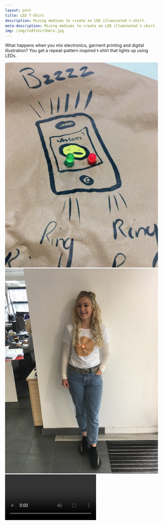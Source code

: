 ```yaml
---
layout: post
title: LED T-Shirt
description: Mixing mediums to create an LED illuminated t-shirt.
meta-description: Mixing mediums to create an LED illuminated t-shirt.
img: /img/ledTshirtHero.jpg
---
```


What happens when you mix electronics, garment printing and digital illustration? You get a repeat-pattern inspired t-shirt that lights up using LEDs.

<img src="/img/ledTShirtClose.jpg" alt="" title="" />

<img src="/img/ledTshirtChelsea.jpg" alt="" title="" />

<div class="embed-responsive embed-responsive-16by9">
  <video controls>
    <source src="/img/ledPaintTest.m4v" type="video/mp4">
    <source src="/img/ledPaintTest.ogg" type="video/ogg">
  Your browser does not support the video tag.
  </video>
</div>
